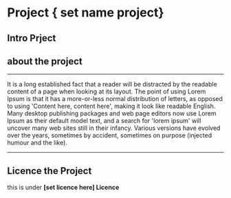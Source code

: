 # Project { set name project}

## Intro Prject


## about the project

 
 ---
 
It is a long established fact that a reader will be distracted by the readable content of a page when looking at its layout. The point of using Lorem Ipsum is that it has a more-or-less normal distribution of letters, as opposed to using 'Content here, content here', making it look like readable English. Many desktop publishing packages and web page editors now use Lorem Ipsum as their default model text, and a search for 'lorem ipsum' will uncover many web sites still in their infancy. Various versions have evolved over the years, sometimes by accident, sometimes on purpose (injected humour and the like).


 
 
 




 ---
 
## Licence the Project 

this is under **[set licence here] Licence** 
 